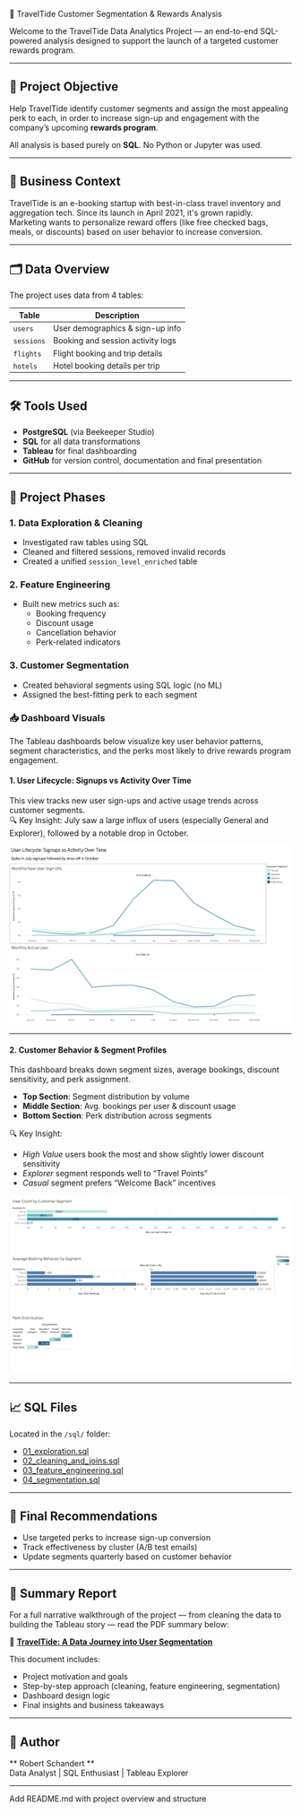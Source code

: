 🌊 TravelTide Customer Segmentation & Rewards Analysis

Welcome to the TravelTide Data Analytics Project — an end-to-end SQL-powered analysis designed to support the launch of a targeted customer rewards program.

---

## 📌 Project Objective

Help TravelTide identify customer segments and assign the most appealing perk to each, in order to increase sign-up and engagement with the company’s upcoming **rewards program**.

All analysis is based purely on **SQL**. No Python or Jupyter was used.

---

## 🧠 Business Context

TravelTide is an e-booking startup with best-in-class travel inventory and aggregation tech. Since its launch in April 2021, it's grown rapidly. Marketing wants to personalize reward offers (like free checked bags, meals, or discounts) based on user behavior to increase conversion.

---

## 🗂️ Data Overview

The project uses data from 4 tables:

| Table      | Description                          |
|------------|--------------------------------------|
| `users`    | User demographics & sign-up info     |
| `sessions` | Booking and session activity logs    |
| `flights`  | Flight booking and trip details      |
| `hotels`   | Hotel booking details per trip       |

---

## 🛠️ Tools Used

- **PostgreSQL** (via Beekeeper Studio)
- **SQL** for all data transformations
- **Tableau** for final dashboarding
- **GitHub** for version control, documentation and final presentation

---

## 🧪 Project Phases

### 1. Data Exploration & Cleaning
- Investigated raw tables using SQL
- Cleaned and filtered sessions, removed invalid records
- Created a unified `session_level_enriched` table

### 2. Feature Engineering
- Built new metrics such as:
  - Booking frequency
  - Discount usage
  - Cancellation behavior
  - Perk-related indicators

### 3. Customer Segmentation
- Created behavioral segments using SQL logic (no ML)
- Assigned the best-fitting perk to each segment

### 📥 Dashboard Visuals

The Tableau dashboards below visualize key user behavior patterns, segment characteristics, and the perks most likely to drive rewards program engagement.

#### 1. User Lifecycle: Signups vs Activity Over Time
This view tracks new user sign-ups and active usage trends across customer segments.  
🔍 Key Insight: July saw a large influx of users (especially General and Explorer), followed by a notable drop in October.

![User Lifecycle](dashboards/user_lifecycle.png)

---

#### 2. Customer Behavior & Segment Profiles
This dashboard breaks down segment sizes, average bookings, discount sensitivity, and perk assignment.

- **Top Section**: Segment distribution by volume  
- **Middle Section**: Avg. bookings per user & discount usage  
- **Bottom Section**: Perk distribution across segments

🔍 Key Insight:  
- *High Value* users book the most and show slightly lower discount sensitivity  
- *Explorer* segment responds well to “Travel Points”  
- *Casual* segment prefers “Welcome Back” incentives

![Customer Behavior Segment](dashboards/customer_behavior_segment.png)

---

## 📈 SQL Files

Located in the `/sql/` folder:

- [01_exploration.sql](sql/01_exploration.sql)
- [02_cleaning_and_joins.sql](sql/02_cleaning_and_joins.sql)
- [03_feature_engineering.sql](sql/03_feature_engineering.sql)
- [04_segmentation.sql](sql/04_segmentation.sql)

---

## 🎯 Final Recommendations

- Use targeted perks to increase sign-up conversion
- Track effectiveness by cluster (A/B test emails)
- Update segments quarterly based on customer behavior

---

## 📘 Summary Report

For a full narrative walkthrough of the project — from cleaning the data to building the Tableau story — read the PDF summary below:

📄 [**TravelTide: A Data Journey into User Segmentation**](summary/TravelTide_User_Segmentation_Summary.pdf)

This document includes:
- Project motivation and goals
- Step-by-step approach (cleaning, feature engineering, segmentation)
- Dashboard design logic
- Final insights and business takeaways

---

## 👤 Author

** Robert Schandert **  
Data Analyst | SQL Enthusiast | Tableau Explorer  


---

Add README.md with project overview and structure
